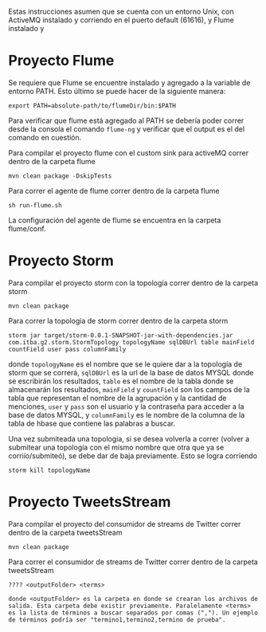 

Estas instrucciones asumen que se cuenta con un entorno Unix, con ActiveMQ instalado y corriendo en el puerto default (61616), y Flume
instalado y
# Proyecto Flume 
Se requiere que Flume se encuentre instalado y agregado a la variable de entorno PATH. 
Esto último se puede hacer de la siguiente manera:

	export PATH=absolute-path/to/flumeDir/bin:$PATH

Para verificar que flume está agregado al PATH se debería poder correr desde la consola el comando ``flume-ng`` y 
verificar que el output es el del comando en cuestión.

Para compilar el proyecto flume con el custom sink para activeMQ correr dentro de la carpeta flume

	mvn clean package -DskipTests

Para correr el agente de flume correr dentro de la carpeta flume

	sh run-flume.sh

La configuración del agente de flume se encuentra en la carpeta flume/conf.

# Proyecto Storm

Para compilar el proyecto storm con la topología correr dentro de la carpeta storm

	mvn clean package

Para correr la topología de storm correr dentro de la carpeta storm
	
	storm jar target/storm-0.0.1-SNAPSHOT-jar-with-dependencies.jar com.itba.g2.storm.StormTopology topologyName sqlDBUrl table mainField countField user pass columnFamily

donde ``topologyName`` es el nombre que se le quiere dar a la topología de storm que se correrá, ``sqlDBUrl``
es la url de la base de datos MYSQL donde se escribirán los resultados, ``table`` es el nombre de la tabla 
donde se almacenarán los resultados, ``mainField`` y ``countField`` son los campos de la tabla que representan
el nombre de la agrupación y la cantidad de menciones, ``user`` y ``pass`` son el usuario y la contraseña para acceder
a la base de datos MYSQL, y ``columnFamily`` es le nombre de la columna de la tabla de hbase que contiene las palabras
a buscar.

Una vez submiteada una topología, si se desea volverla a correr (volver a submitear una topología con el mismo nombre 
que otra que ya se corriío/submiteó), se debe dar de baja previamente. Esto se logra corriendo

	storm kill topologyName

# Proyecto TweetsStream

Para compilar el proyecto del consumidor de streams de Twitter correr dentro de la carpeta tweetsStream

    mvn clean package

Para correr el consumidor de streams de Twitter correr dentro de la carpeta tweetsStream

    ???? <outputFolder> <terms>

    donde <outputFolder> es la carpeta en donde se crearan los archivos de salida. Esta carpeta debe existir previamente. Paralelamente <terms> es la lista de términos a buscar separados por comas (","). Un ejemplo de términos podría ser "termino1,termino2,termino de prueba".
